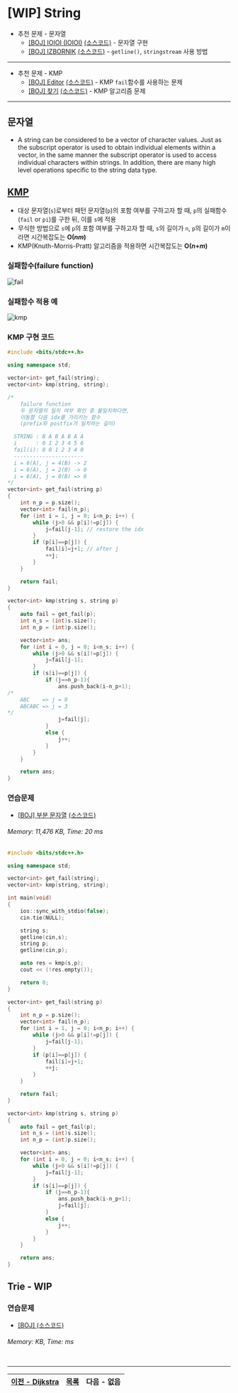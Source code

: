 # [WIP] String
* 추천 문제 - 문자열
    * [[BOJ] IOIOI (IOIOI)](https://www.acmicpc.net/problem/5525) [(소스코드)](./src/ioioi.cpp) - 문자열 구현
    * [[BOJ] IZBORNIK](https://www.acmicpc.net/problem/1283) [(소스코드)](./src/izbornik.cpp) - `getline()`, `stringstream` 사용 방법
---

* 추천 문제 - KMP
    * [[BOJ] Editor](https://www.acmicpc.net/problem/1701) [(소스코드)](./src/editor.cpp) - KMP `fail`함수를 사용하는 문제
    * [[BOJ] 찾기](https://www.acmicpc.net/problem/1786) [(소스코드)](./src/kmp.cpp) - KMP 알고리즘 문제

---

## 문자열
* A string can be considered to be a vector of character values. Just as the subscript operator is used to obtain individual elements within a vector, in the same manner the subscript operator is used to access individual characters within strings. In addition, there are many high level operations specific to the string data type.

## [KMP](http://www.btechsmartclass.com/data_structures/knuth-morris-pratt-algorithm.html)
* 대상 문자열(`s`)로부터 패턴 문자열(`p`)의 포함 여부를 구하고자 할 때, `p`의 실패함수(`fail` or `pi`)를 구한 뒤, 이를 `s`에 적용
* 무식한 방법으로 `s`에 `p`의 포함 여부를 구하고자 할 때, `s`의 길이가 `n`, `p`의 길이가 `m`이라면 시간복잡도는 <b>O(<i>nm</i>)</b>
* KMP(Knuth-Morris-Pratt) 알고리즘을 적용하면 시간복잡도는 <b>O(<i>n</i>+<i>m</i>)</b>

### 실패함수(failure function)

![fail](./img/fail.jpg)

### 실패함수 적용 예

![kmp](./img/kmp.png)

### KMP 구현 코드
```cpp
#include <bits/stdc++.h>

using namespace std;

vector<int> get_fail(string);
vector<int> kmp(string, string);

/*
    failure function
    두 문자열의 일치 여부 확인 중 불일치하다면, 
    이동할 다음 idx를 가리키는 함수
    (prefix와 postfix가 일치하는 길이)

  STRING : B A B A B A A
  i      : 0 1 2 3 4 5 6 
  fail(i): 0 0 1 2 3 4 0
  ----------------------
  i = 6(A), j = 4(B) -> 2
  i = 6(A), j = 2(B) -> 0
  i = 6(A), j = 0(B) => 0
*/
vector<int> get_fail(string p)
{
    int n_p = p.size();
    vector<int> fail(n_p);
    for (int i = 1, j = 0; i<n_p; i++) {
        while (j>0 && p[i]!=p[j]) {
            j=fail[j-1]; // restore the idx
        }
        if (p[i]==p[j]) {
            fail[i]=j+1; // after j
            ++j;
        }
    }

    return fail;
}

vector<int> kmp(string s, string p)
{
    auto fail = get_fail(p);
    int n_s = (int)s.size();
    int n_p = (int)p.size();

    vector<int> ans;
    for (int i = 0, j = 0; i<n_s; i++) {
        while (j>0 && s[i]!=p[j]) {
            j=fail[j-1];
        }
        if (s[i]==p[j]) {
            if (j==n_p-1){
                ans.push_back(i-n_p+1);
/*
    ABC    => j = 0
    ABCABC => j = 3
*/
                j=fail[j];
            }
            else {
                j++;
            }
        }
    }

    return ans;
}
```

### 연습문제
* [[BOJ] 부분 문자열](https://www.acmicpc.net/problem/16916) [(소스코드)](./src/kmp_exam.cpp)
###### Memory: 11,476 KB, Time: 20 ms
```c++
#include <bits/stdc++.h>

using namespace std;

vector<int> get_fail(string);
vector<int> kmp(string, string);

int main(void)
{
    ios::sync_with_stdio(false);
    cin.tie(NULL);

    string s;
    getline(cin,s);
    string p;
    getline(cin,p);

    auto res = kmp(s,p);
    cout << (!res.empty());

    return 0;
}

vector<int> get_fail(string p)
{
    int n_p = p.size();
    vector<int> fail(n_p);
    for (int i = 1, j = 0; i<n_p; i++) {
        while (j>0 && p[i]!=p[j]) {
            j=fail[j-1];
        }
        if (p[i]==p[j]) {
            fail[i]=j+1;
            ++j;
        }
    }

    return fail;
}

vector<int> kmp(string s, string p)
{
    auto fail = get_fail(p);
    int n_s = (int)s.size();
    int n_p = (int)p.size();

    vector<int> ans;
    for (int i = 0, j = 0; i<n_s; i++) {
        while (j>0 && s[i]!=p[j]) {
            j=fail[j-1];
        }
        if (s[i]==p[j]) {
            if (j==n_p-1){
                ans.push_back(i-n_p+1);
                j=fail[j];
            }
            else {
                j++;
            }
        }
    }

    return ans;
}
```


## Trie - WIP

### 연습문제
* [[BOJ] ](https://www.acmicpc.net/problem/) [(소스코드)](./src/.cpp)
###### Memory:  KB, Time:  ms
```c++
```

---
|[이전 - Dijkstra](/dijkstra/)|[목록](https://github.com/RyanJeong/CP#index)|다음 - 없음|
|-|-|-|

